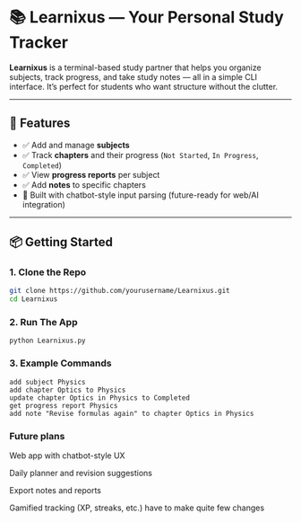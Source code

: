 # 📚 Learnixus — Your Personal Study Tracker

**Learnixus** is a terminal-based study partner that helps you organize subjects, track progress, and take study notes — all in a simple CLI interface. It’s perfect for students who want structure without the clutter.

---

## 🚀 Features

- ✅ Add and manage **subjects**
- ✅ Track **chapters** and their progress (`Not Started`, `In Progress`, `Completed`)
- ✅ View **progress reports** per subject
- ✅ Add **notes** to specific chapters
- 🧠 Built with chatbot-style input parsing (future-ready for web/AI integration)

---

## 📦 Getting Started

### 1. Clone the Repo

```bash
git clone https://github.com/yourusername/Learnixus.git
cd Learnixus
```
### 2. Run The App

```
python Learnixus.py
```

### 3. Example Commands

```
add subject Physics
add chapter Optics to Physics
update chapter Optics in Physics to Completed
get progress report Physics
add note "Revise formulas again" to chapter Optics in Physics
```

### Future plans
Web app with chatbot-style UX

Daily planner and revision suggestions

Export notes and reports

Gamified tracking (XP, streaks, etc.)
have to make quite few changes